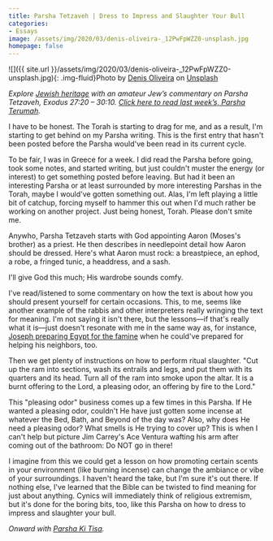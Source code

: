 ```yaml
---
title: Parsha Tetzaveh | Dress to Impress and Slaughter Your Bull
categories:
- Essays
image: /assets/img/2020/03/denis-oliveira-_12PwFpWZZ0-unsplash.jpg
homepage: false
---
```


![]({{ site.url }}/assets/img/2020/03/denis-oliveira-_12PwFpWZZ0-unsplash.jpg){: .img-fluid}Photo by [Denis Oliveira](https://unsplash.com/@denisolvr?utm_source=unsplash&utm_medium=referral&utm_content=creditCopyText) on [Unsplash](https://unsplash.com/s/photos/incense?utm_source=unsplash&utm_medium=referral&utm_content=creditCopyText)

_Explore [Jewish heritage](https://withoutapath.com/jewish-heritage/) with an amateur Jew’s commentary on Parsha Tetzaveh, Exodus 27:20 – 30:10. [Click here to read last week’s, Parsha Terumah](https://withoutapath.com/parsha-terumah/)._

I have to be honest. The Torah is starting to drag for me, and as a result, I'm starting to get behind on my Parsha writing. This is the first entry that hasn't been posted before the Parsha would've been read in its current cycle. 

To be fair, I was in Greece for a week. I did read the Parsha before going, took some notes, and started writing, but just couldn't muster the energy (or interest) to get something posted before leaving. But had it been an interesting Parsha or at least surrounded by more interesting Parshas in the Torah, maybe I would've gotten something out. Alas, I'm left playing a little bit of catchup, forcing myself to hammer this out when I'd much rather be working on another project. Just being honest, Torah. Please don't smite me.

<!-- more -->

Anywho, Parsha Tetzaveh starts with God appointing Aaron (Moses's brother) as a priest. He then describes in needlepoint detail how Aaron should be dressed. Here's what Aaron must rock: a breastpiece, an ephod, a robe, a fringed tunic, a headdress, and a sash.

I'll give God this much; His wardrobe sounds comfy.

I've read/listened to some commentary on how the text is about how you should present yourself for certain occasions. This, to me, seems like another example of the rabbis and other interpreters really wringing the text for meaning. I'm not saying it isn't there, but the lessons––if that's really what it is––just doesn't resonate with me in the same way as, for instance, [Joseph preparing Egypt for the famine](https://withoutapath.com/parsha-miketz/) when he could've prepared for helping his neighbors, too.

Then we get plenty of instructions on how to perform ritual slaughter. "Cut up the ram into sections, wash its entrails and legs, and put them with its quarters and its head. Turn all of the ram into smoke upon the altar. It is a burnt offering to the Lord, a pleasing odor, an offering by fire to the Lord."

This "pleasing odor" business comes up a few times in this Parsha. If He wanted a pleasing odor, couldn't He have just gotten some incense at whatever the Bed, Bath, and Beyond of the day was? Also, why does He need a pleasing odor? What smells is He trying to cover up? This is when I can't help but picture Jim Carrey's Ace Ventura wafting his arm after coming out of the bathroom: Do NOT go in there!

I imagine from this we could get a lesson on how promoting certain scents in your environment (like burning incense) can change the ambiance or vibe of your surroundings. I haven't heard the take, but I'm sure it's out there. If nothing else, I've learned that the Bible can be twisted to find meaning for just about anything. Cynics will immediately think of religious extremism, but it's done for the boring bits, too, like this Parsha on how to dress to impress and slaughter your bull.

_Onward with [Parsha Ki Tisa](https://withoutapath.com/parsha-ki-tisa/)._

